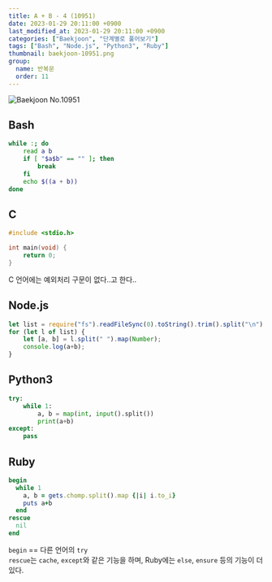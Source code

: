 ```yaml
---
title: A + B - 4 (10951)
date: 2023-01-29 20:11:00 +0900
last_modified_at: 2023-01-29 20:11:00 +0900
categories: ["Baekjoon", "단계별로 풀어보기"]
tags: ["Bash", "Node.js", "Python3", "Ruby"]
thumbnail: baekjoon-10951.png
group:
  name: 반복문
  order: 11
---
```


![Baekjoon No.10951](baekjoon-10951.png)

## Bash
```bash
while :; do
	read a b
	if [ "$a$b" == "" ]; then
		break
	fi
	echo $((a + b))
done
```

## C
```c
#include <stdio.h>

int main(void) {
	return 0;
}
```
C 언어에는 예외처리 구문이 없다..고 한다..

## Node.js
```javascript
let list = require("fs").readFileSync(0).toString().trim().split("\n");
for (let l of list) {
	let [a, b] = l.split(" ").map(Number);
	console.log(a+b);
}
```

## Python3
```python
try:
    while 1:
        a, b = map(int, input().split())
        print(a+b)
except:
    pass
```

## Ruby
```ruby
begin
  while 1
    a, b = gets.chomp.split().map {|i| i.to_i}
    puts a+b
  end
rescue
  nil
end
```
`begin` == 다른 언어의 `try`  
`rescue`는 `cache`, `except`와 같은 기능을 하며, Ruby에는 `else`, `ensure` 등의 기능이 더 있다.
